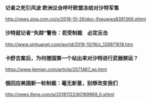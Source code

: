 ### 记者之死引风波 欧洲议会呼吁欧盟冻结对沙特军售
http://news.sina.com.cn/o/2018-10-26/doc-ifxeuwws8391369.shtml
### 沙特就记者“失踪”警告：若受制裁　必定反击
http://www.xinhuanet.com/world/2018-10/16/c_129971618.htm
### 卡舒吉案后，为何德国第一个站出来对沙特进行武器禁运？
https://www.jiemian.com/article/2571487_qq.html
### 俄回应美国新一轮制裁：毫无新意，别想改变我们
http://news.ifeng.com/a/20181122/60169969_0.shtml